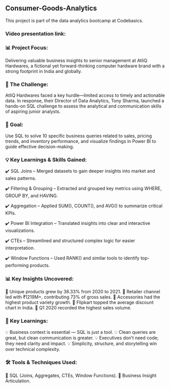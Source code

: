 ## Consumer-Goods-Analytics
This project is part of the data analytics bootcamp at Codebasics.

### Video presentation link: 

### 📊 Project Focus: 
Delivering valuable business insights to senior management at AtliQ Hardwares, a fictional yet forward-thinking computer hardware brand with a strong footprint in India and globally.

### 🔎 The Challenge:
AtliQ Hardwares faced a key hurdle—limited access to timely and actionable data. In response, their Director of Data Analytics, Tony Sharma, launched a hands-on SQL challenge to assess the analytical and communication skills of aspiring junior analysts.

### 🎯 Goal:
Use SQL to solve 10 specific business queries related to sales, pricing trends, and inventory performance, and visualize findings in Power BI to guide effective decision-making.

### 💡 Key Learnings & Skills Gained:
✔️ SQL Joins – Merged datasets to gain deeper insights into market and sales patterns.

✔️ Filtering & Grouping – Extracted and grouped key metrics using WHERE, GROUP BY, and HAVING.

✔️ Aggregation – Applied SUM(), COUNT(), and AVG() to summarize critical KPIs.

✔️ Power BI Integration – Translated insights into clear and interactive visualizations.

✔️ CTEs – Streamlined and structured complex logic for easier interpretation.

✔️ Window Functions – Used RANK() and similar tools to identify top-performing products.


### 📊 Key Insights Uncovered:
📌 Unique products grew by 36.33% from 2020 to 2021.
📌 Retailer channel led with ₹1219M+, contributing 73% of gross sales.
📌 Accessories had the highest product variety growth.
📌 Flipkart topped the average discount chart in India.
📌 Q1 2020 recorded the highest sales volume.

### 🧠 Key Learnings:
💡 Business context is essential — SQL is just a tool.
💡 Clean queries are great, but clean communication is greater.
💡 Executives don’t need code; they need clarity and impact.
💡 Simplicity, structure, and storytelling win over technical complexity.

### 🛠️ Tools & Techniques Used:
🔹 SQL (Joins, Aggregates, CTEs, Window Functions).
🔹 Business Insight Articulation.


